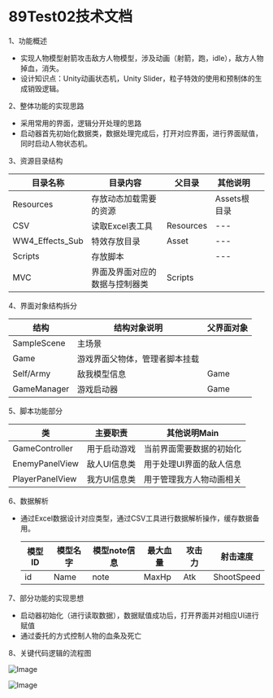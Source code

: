 # 89Test02技术文档

1、功能概述

- 实现人物模型射箭攻击敌方人物模型，涉及动画（射箭，跑，idle），敌方人物掉血，消失。
- 设计知识点：Unity动画状态机，Unity Slider，粒子特效的使用和预制体的生成销毁逻辑。



2、整体功能的实现思路

- 采用常用的界面，逻辑分开处理的思路
- 启动器首先初始化数据类，数据处理完成后，打开对应界面，进行界面赋值，同时启动人物状态机。



3、资源目录结构

| 目录名称        | 目录内容                       | 父目录    | 其他说明     |      |
| --------------- | ------------------------------ | --------- | ------------ | ---- |
| Resources       | 存放动态加载需要的资源         |           | Assets根目录 |      |
| CSV             | 读取Excel表工具                | Resources | ---          |      |
| WW4_Effects_Sub | 特效存放目录                   | Asset     | ---          |      |
| Scripts         | 存放脚本                       |           | ---          |      |
| MVC             | 界面及界面对应的数据与控制器类 | Scripts   |              |      |



4、界面对象结构拆分

| 结构        | 结构对象说明                   | 父界面对象 |
| ----------- | ------------------------------ | ---------- |
| SampleScene | 主场景                         |            |
| Game        | 游戏界面父物体，管理者脚本挂载 |            |
| Self/Army   | 敌我模型信息                   | Game       |
| GameManager | 游戏启动器                     | Game       |



5、脚本功能部分

| 类             | 主要职责       | 其他说明Main             |
| -------------- | -------------- | ------------------------ |
| GameController | 用于启动游戏   | 当前界面需要数据的初始化 |
| EnemyPanelView | 敌人UI信息类 | 用于处理UI界面的敌人信息 |
| PlayerPanelView | 我方UI信息类 | 用于管理我方人物动画相关 |



6、数据解析

- 通过Excel数据设计对应类型，通过CSV工具进行数据解析操作，缓存数据备用。

  | 模型ID | 模型名字 | 模型note信息 | 最大血量 | 攻击力 | 射击速度   |
  | ------ | -------- | ------------ | -------- | ------ | ---------- |
  | id     | Name     | note         | MaxHp    | Atk    | ShootSpeed |
  
  

7、部分功能的实现思想

- 启动器初始化（进行读取数据），数据赋值成功后，打开界面并对相应UI进行赋值
- 通过委托的方式控制人物的血条及死亡



8、关键代码逻辑的流程图

![Image](https://github.com/89trillion-songjunbo/89Test02/blob/master/Assets/89Test02%20脚本流程图.png)

![Image](https://github.com/89trillion-songjunbo/89Test02/blob/master/Assets/89Test02.png)



